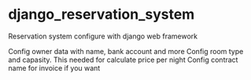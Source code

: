 # django_reservation_system
Reservation system configure with django web framework

Config owner data with name, bank account and more
Config room type and capasity. This needed for calculate price per night
Config contract name for invoice if you want
